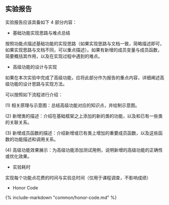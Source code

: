 ## 实验报告

实验报告应该具备如下 4 部分内容：

-   基础功能实现思路与难点总结

按照功能点描述基础功能的实现思路（如果实现思路与文档一致，简略描述即可，如果实现思路与文档不同，可以重点描述）。如果有新增的成员变量与成员函数，简要概括其作用，以及在实现过程中遇到的难点。

-   高级功能的设计与实现

如果在本次实验中完成了高级功能，应将此部分作为报告的重点内容，详细阐述高级功能的设计思路与实现方法。

可以按照如下流程进行介绍：

(1) 相关原理与示意图：总结高级功能对应的知识点，并绘制示意图。

(2) 新增类的描述：介绍在基础框架之上添加的新的类的功能，以及和已有一些类的关联关系。

(3) 新增成员函数的描述：介绍新增或已有类上增加的重要成员函数，以及这些函数的功能描述和调用关系。

(4) 高级功能效果展示：为高级功能添加测试用例，说明新增的高级功能的正确性或优化效果。

-   实验耗时

实现每个功能点花费的时间与实验总时间（仅用于课程调查，不影响成绩）

-   Honor Code

{%
	include-markdown "common/honor-code.md"
%}
